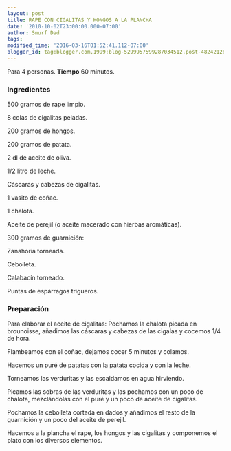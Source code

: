 ```yaml
---
layout: post
title: RAPE CON CIGALITAS Y HONGOS A LA PLANCHA
date: '2010-10-02T23:00:00.000-07:00'
author: Smurf Dad
tags: 
modified_time: '2016-03-16T01:52:41.112-07:00'
blogger_id: tag:blogger.com,1999:blog-5299957599287034512.post-4824212863155043634
---
```


Para 4 personas.
<b>Tiempo</b> 60 minutos.

<h3>Ingredientes</h3>

500 gramos de rape limpio.

8 colas de cigalitas peladas.

200 gramos de hongos.

200 gramos de patata.

2 dl de aceite de oliva.

1/2 litro de leche.

Cáscaras y cabezas de cigalitas.

1 vasito de coñac.

1 chalota.

Aceite de perejil (o aceite macerado con hierbas aromáticas).

300 gramos de guarnición:

Zanahoria torneada.

Cebolleta.

Calabacín torneado.

Puntas de espárragos trigueros.

<h3>Preparación</h3>

Para elaborar el aceite de cigalitas: Pochamos la chalota picada en brounoisse, añadimos las cáscaras y cabezas de las cigalas y cocemos 1/4 de hora.

Flambeamos con el coñac, dejamos cocer 5 minutos y colamos.

Hacemos un puré de patatas con la patata cocida y con la leche.

Torneamos las verduritas y las escaldamos en agua hirviendo.

Picamos las sobras de las verduritas y las pochamos con un poco de chalota, mezclándolas con el puré y un poco de aceite de cigalitas.

Pochamos la cebolleta cortada en dados y añadimos el resto de la guarnición y un poco del aceite de perejil.

Hacemos a la plancha el rape, los hongos y las cigalitas y componemos el plato con los diversos elementos.

